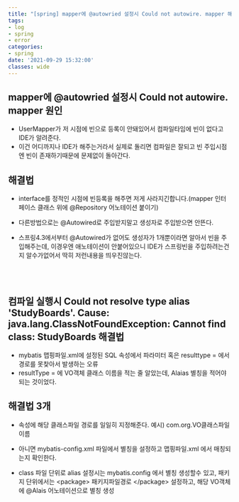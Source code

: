 ```yaml
---
title: "[spring] mapper에 @autowried 설정시 Could not autowire. mapper 해결법. 그외"
tags:
- log
- spring
- error
categories:
- spring
date: '2021-09-29 15:32:00'
classes: wide
---
```


## mapper에 @autowried 설정시 Could not autowire. mapper 원인
- UserMapper가 저 시점에 빈으로 등록이 안돼있어서 컴파일타임에 빈이 없다고 IDE가 알려준다. 
- 이건 어디까지나 IDE가 해주는거라서 실제로 돌리면 컴파일은 잘되고 빈 주입시점엔 빈이 존재하기때문에 문제없이 돌아간다.

## 해결법
- interface를 정적인 시점에 빈등록을 해주면 저게 사라지긴합니다.(mapper 인터페이스 클래스 위에 @Repository 어노테이션 붙이기)

- 다른방법으로는 @Autowired로 주입받지말고 생성자로 주입받으면 안뜬다. 
- 스프링4.3에서부터 @Autowired가 없어도 생성자가 1개뿐이라면 알아서 빈을 주입해주는데, 이경우엔 애노테이션이 안붙어있으니 IDE가 스프링빈을 주입하려는건지 알수가없어서 딱히 저런내용을 띄우진않는다.


<br/>
<br/>

## 컴파일 실행시 Could not resolve type alias 'StudyBoards'.  Cause: java.lang.ClassNotFoundException: Cannot find class: StudyBoards 해결법
- mybatis 맵핑파일.xml에 설정된 SQL 속성에서 파라미터 혹은 resulttype = 에서 경로를 못찾아서 발생하는 오류
- resultType = 에 VO객체 클래스 이름을 적는 줄 알았는데, Alaias 별칭을 적어야 되는 것이었다.

## 해결법 3개
- 속성에 해당 클래스파일 경로를 일일히 지정해준다. 예시) com.org.VO클래스파일 이름

- 아니면 mybatis-config.xml 파일에서 별칭을 설정하고 맵핑파일.xml 에서 매칭되는지 확인한다.
- class 파일 단위로 alias 설정시는 mybatis.config 에서 별칭 생성할수 있고, 패키지 단위에서는 \<package> 패키지파일경로 \</package> 설정하고, 해당 VO객체에 @Alais 어노테이션으로 별칭 생성